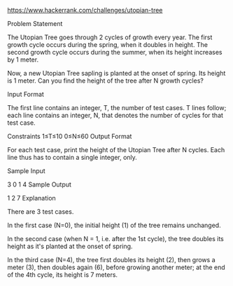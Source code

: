 https://www.hackerrank.com/challenges/utopian-tree

Problem Statement

The Utopian Tree goes through 2 cycles of growth every year. The first growth cycle occurs during the spring, when it doubles in height. The second growth cycle occurs during the summer, when its height increases by 1 meter.

Now, a new Utopian Tree sapling is planted at the onset of spring. Its height is 1 meter. Can you find the height of the tree after N growth cycles?

Input Format

The first line contains an integer, T, the number of test cases. 
T lines follow; each line contains an integer, N, that denotes the number of cycles for that test case.

Constraints 
1≤T≤10 
0≤N≤60
Output Format

For each test case, print the height of the Utopian Tree after N cycles. Each line thus has to contain a single integer, only.

Sample Input

3
0
1
4
Sample Output

1
2
7
Explanation

There are 3 test cases.

In the first case (N=0), the initial height (1) of the tree remains unchanged.

In the second case (when N = 1, i.e. after the 1st cycle), the tree doubles its height as it's planted at the onset of spring.

In the third case (N=4), the tree first doubles its height (2), then grows a meter (3), then doubles again (6), before growing another meter; at the end of the 4th cycle, its height is 7 meters.